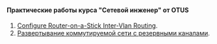 #### Практические работы курса "Сетевой инженер" от OTUS

1. [Configure Router-on-a-Stick Inter-Vlan Routing](lab01/).
2. [Развертывание коммутируемой сети с резервными каналами](lab02/).